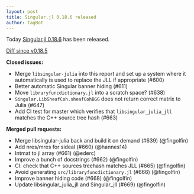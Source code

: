 ```yaml
---
layout: post
title: Singular.jl 0.18.6 released
author: TagBot
---
```


Today [Singular.jl 0.18.6](https://github.com/oscar-system/Singular.jl/releases/tag/v0.18.6) has
been released.

[Diff since v0.18.5](https://github.com/oscar-system/Singular.jl/compare/v0.18.5...v0.18.6)


**Closed issues:**
- Merge `libsingular-julia` into this report and set up a system where it automatically is used to replace the JLL if appropriate (#600)
- Better automatic Singular banner hiding (#611)
- Move `libraryfuncdictionary.jl` into a scratch space? (#638)
- `Singular.LibSheafCoh.sheafCohBGG` does not return correct matrix to Julia (#647)
- Add CI test for master which verifies that `libsingular_julia_jll` matches the C++ source tree hash (#663)

**Merged pull requests:**
- Merge libsingular-julia back and build it on demand (#639) (@fingolfin)
- Add nres/mres for sideal (#660) (@hannes14)
- Intmat to jl array (#661) (@ederc)
- Improve a bunch of docstrings (#662) (@fingolfin)
- CI: check that C++ sources treehash matches JLL (#665) (@fingolfin)
- Avoid generating `src/libraryfuncdictionary.jl` (#666) (@fingolfin)
- Improve banner hiding code (#668) (@fingolfin)
- Update libsingular_julia_jll and Singular_jll (#669) (@fingolfin)

